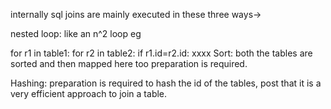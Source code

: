 internally sql joins are mainly executed in these three ways->

nested loop: like an n^2 loop eg

for r1 in table1:
	for r2 in table2:
			if r1.id=r2.id:
				xxxx
Sort: both the tables are sorted and then mapped 
		here too preparation is required. 

Hashing:
	preparation is required to hash the id of the tables, post that it is a very efficient approach to join a table.
